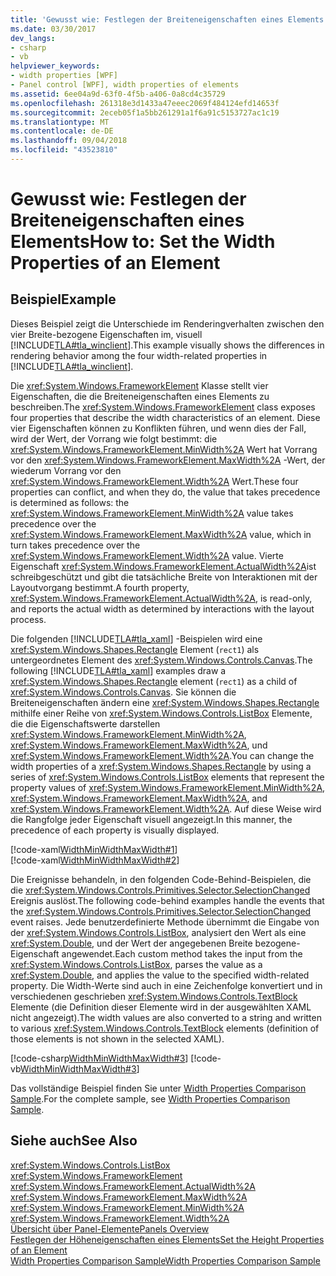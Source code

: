 ```yaml
---
title: 'Gewusst wie: Festlegen der Breiteneigenschaften eines Elements'
ms.date: 03/30/2017
dev_langs:
- csharp
- vb
helpviewer_keywords:
- width properties [WPF]
- Panel control [WPF], width properties of elements
ms.assetid: 6ee04a9d-63f0-4f5b-a406-0a8cd4c35729
ms.openlocfilehash: 261318e3d1433a47eeec2069f484124efd14653f
ms.sourcegitcommit: 2eceb05f1a5bb261291a1f6a91c5153727ac1c19
ms.translationtype: MT
ms.contentlocale: de-DE
ms.lasthandoff: 09/04/2018
ms.locfileid: "43523810"
---
```

# <a name="how-to-set-the-width-properties-of-an-element"></a><span data-ttu-id="3d47c-102">Gewusst wie: Festlegen der Breiteneigenschaften eines Elements</span><span class="sxs-lookup"><span data-stu-id="3d47c-102">How to: Set the Width Properties of an Element</span></span>
## <a name="example"></a><span data-ttu-id="3d47c-103">Beispiel</span><span class="sxs-lookup"><span data-stu-id="3d47c-103">Example</span></span>  
 <span data-ttu-id="3d47c-104">Dieses Beispiel zeigt die Unterschiede im Renderingverhalten zwischen den vier Breite-bezogene Eigenschaften im, visuell [!INCLUDE[TLA#tla_winclient](../../../../includes/tlasharptla-winclient-md.md)].</span><span class="sxs-lookup"><span data-stu-id="3d47c-104">This example visually shows the differences in rendering behavior among the four width-related properties in [!INCLUDE[TLA#tla_winclient](../../../../includes/tlasharptla-winclient-md.md)].</span></span>  
  
 <span data-ttu-id="3d47c-105">Die <xref:System.Windows.FrameworkElement> Klasse stellt vier Eigenschaften, die die Breiteneigenschaften eines Elements zu beschreiben.</span><span class="sxs-lookup"><span data-stu-id="3d47c-105">The <xref:System.Windows.FrameworkElement> class exposes four properties that describe the width characteristics of an element.</span></span> <span data-ttu-id="3d47c-106">Diese vier Eigenschaften können zu Konflikten führen, und wenn dies der Fall, wird der Wert, der Vorrang wie folgt bestimmt: die <xref:System.Windows.FrameworkElement.MinWidth%2A> Wert hat Vorrang vor den <xref:System.Windows.FrameworkElement.MaxWidth%2A> -Wert, der wiederum Vorrang vor den <xref:System.Windows.FrameworkElement.Width%2A> Wert.</span><span class="sxs-lookup"><span data-stu-id="3d47c-106">These four properties can conflict, and when they do, the value that takes precedence is determined as follows: the <xref:System.Windows.FrameworkElement.MinWidth%2A> value takes precedence over the <xref:System.Windows.FrameworkElement.MaxWidth%2A> value, which in turn takes precedence over the <xref:System.Windows.FrameworkElement.Width%2A> value.</span></span> <span data-ttu-id="3d47c-107">Vierte Eigenschaft <xref:System.Windows.FrameworkElement.ActualWidth%2A>ist schreibgeschützt und gibt die tatsächliche Breite von Interaktionen mit der Layoutvorgang bestimmt.</span><span class="sxs-lookup"><span data-stu-id="3d47c-107">A fourth property, <xref:System.Windows.FrameworkElement.ActualWidth%2A>, is read-only, and reports the actual width as determined by interactions with the layout process.</span></span>  
  
 <span data-ttu-id="3d47c-108">Die folgenden [!INCLUDE[TLA#tla_xaml](../../../../includes/tlasharptla-xaml-md.md)] -Beispielen wird eine <xref:System.Windows.Shapes.Rectangle> Element (`rect1`) als untergeordnetes Element des <xref:System.Windows.Controls.Canvas>.</span><span class="sxs-lookup"><span data-stu-id="3d47c-108">The following [!INCLUDE[TLA#tla_xaml](../../../../includes/tlasharptla-xaml-md.md)] examples draw a <xref:System.Windows.Shapes.Rectangle> element (`rect1`) as a child of <xref:System.Windows.Controls.Canvas>.</span></span> <span data-ttu-id="3d47c-109">Sie können die Breiteneigenschaften ändern eine <xref:System.Windows.Shapes.Rectangle> mithilfe einer Reihe von <xref:System.Windows.Controls.ListBox> Elemente, die die Eigenschaftswerte darstellen <xref:System.Windows.FrameworkElement.MinWidth%2A>, <xref:System.Windows.FrameworkElement.MaxWidth%2A>, und <xref:System.Windows.FrameworkElement.Width%2A>.</span><span class="sxs-lookup"><span data-stu-id="3d47c-109">You can change the width properties of a <xref:System.Windows.Shapes.Rectangle> by using a series of <xref:System.Windows.Controls.ListBox> elements that represent the property values of <xref:System.Windows.FrameworkElement.MinWidth%2A>, <xref:System.Windows.FrameworkElement.MaxWidth%2A>, and <xref:System.Windows.FrameworkElement.Width%2A>.</span></span> <span data-ttu-id="3d47c-110">Auf diese Weise wird die Rangfolge jeder Eigenschaft visuell angezeigt.</span><span class="sxs-lookup"><span data-stu-id="3d47c-110">In this manner, the precedence of each property is visually displayed.</span></span>  
  
 [!code-xaml[WidthMinWidthMaxWidth#1](../../../../samples/snippets/csharp/VS_Snippets_Wpf/WidthMinWidthMaxWidth/CSharp/Window1.xaml#1)]  
[!code-xaml[WidthMinWidthMaxWidth#2](../../../../samples/snippets/csharp/VS_Snippets_Wpf/WidthMinWidthMaxWidth/CSharp/Window1.xaml#2)]  
  
 <span data-ttu-id="3d47c-111">Die Ereignisse behandeln, in den folgenden Code-Behind-Beispielen, die die <xref:System.Windows.Controls.Primitives.Selector.SelectionChanged> Ereignis auslöst.</span><span class="sxs-lookup"><span data-stu-id="3d47c-111">The following code-behind examples handle the events that the <xref:System.Windows.Controls.Primitives.Selector.SelectionChanged> event raises.</span></span> <span data-ttu-id="3d47c-112">Jede benutzerdefinierte Methode übernimmt die Eingabe von der <xref:System.Windows.Controls.ListBox>, analysiert den Wert als eine <xref:System.Double>, und der Wert der angegebenen Breite bezogene-Eigenschaft angewendet.</span><span class="sxs-lookup"><span data-stu-id="3d47c-112">Each custom method takes the input from the <xref:System.Windows.Controls.ListBox>, parses the value as a <xref:System.Double>, and applies the value to the specified width-related property.</span></span> <span data-ttu-id="3d47c-113">Die Width-Werte sind auch in eine Zeichenfolge konvertiert und in verschiedenen geschrieben <xref:System.Windows.Controls.TextBlock> Elemente (die Definition dieser Elemente wird in der ausgewählten XAML nicht angezeigt).</span><span class="sxs-lookup"><span data-stu-id="3d47c-113">The width values are also converted to a string and written to various <xref:System.Windows.Controls.TextBlock> elements (definition of those elements is not shown in the selected XAML).</span></span>  
  
 [!code-csharp[WidthMinWidthMaxWidth#3](../../../../samples/snippets/csharp/VS_Snippets_Wpf/WidthMinWidthMaxWidth/CSharp/Window1.xaml.cs#3)]
 [!code-vb[WidthMinWidthMaxWidth#3](../../../../samples/snippets/visualbasic/VS_Snippets_Wpf/WidthMinWidthMaxWidth/VisualBasic/Window1.xaml.vb#3)]  
  
 <span data-ttu-id="3d47c-114">Das vollständige Beispiel finden Sie unter [Width Properties Comparison Sample](https://go.microsoft.com/fwlink/?LinkID=160050).</span><span class="sxs-lookup"><span data-stu-id="3d47c-114">For the complete sample, see [Width Properties Comparison Sample](https://go.microsoft.com/fwlink/?LinkID=160050).</span></span>  
  
## <a name="see-also"></a><span data-ttu-id="3d47c-115">Siehe auch</span><span class="sxs-lookup"><span data-stu-id="3d47c-115">See Also</span></span>  
 <xref:System.Windows.Controls.ListBox>  
 <xref:System.Windows.FrameworkElement>  
 <xref:System.Windows.FrameworkElement.ActualWidth%2A>  
 <xref:System.Windows.FrameworkElement.MaxWidth%2A>  
 <xref:System.Windows.FrameworkElement.MinWidth%2A>  
 <xref:System.Windows.FrameworkElement.Width%2A>  
 [<span data-ttu-id="3d47c-116">Übersicht über Panel-Elemente</span><span class="sxs-lookup"><span data-stu-id="3d47c-116">Panels Overview</span></span>](../../../../docs/framework/wpf/controls/panels-overview.md)  
 [<span data-ttu-id="3d47c-117">Festlegen der Höheneigenschaften eines Elements</span><span class="sxs-lookup"><span data-stu-id="3d47c-117">Set the Height Properties of an Element</span></span>](../../../../docs/framework/wpf/controls/how-to-set-the-height-properties-of-an-element.md)  
 [<span data-ttu-id="3d47c-118">Width Properties Comparison Sample</span><span class="sxs-lookup"><span data-stu-id="3d47c-118">Width Properties Comparison Sample</span></span>](https://go.microsoft.com/fwlink/?LinkID=160050)

